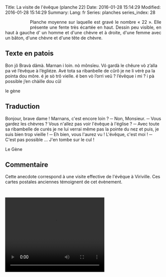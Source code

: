 Title: La visite de l'évêque (planche 22)
Date: 2016-01-28 15:14:29
Modified: 2016-01-28 15:14:29
Summary: 
Lang: fr
Series: planches
series_index: 28


<figure class="image-block" style="float: left;">
  <img alt="" src="{static}/images/planche_22.png">
  <figcaption style="max-width: 257px"></figcaption>
</figure>

<p style="text-align:justify;">Planche moyenne sur laquelle est gravé le nombre « 22 ». Elle présente une fente très écartée en haut. Dessin peu visible, en haut à gauche d' un homme et d'une chèvre et à  droite, d'une femme avec un bâton, d'une chèvre et d'une tête de chèvre.

</p>

## Texte en patois
Bon jô Bravà dâmà. Marnan i loin. nò  mônsïeu. Vó gardà le chêure vò z’alla pa vé l’évêque à l’égliéze. Avé  tota sa ribanbelle de cûrô je ne li vérè pa la pointa dou môre. é je sò trô vielle. é ben vò l’orri veû ? l’évêque i mi ? i pà possible j’en chàille dou cûl

le gène

## Traduction
Bonjour, brave dame ! Marnans, c'est encore loin ?
─  Non, Monsieur.
─  Vous gardez les chèvres ? Vous n'allez pas voir l'évêque à l'église ?
─  Avec toute sa ribambelle de curés je ne lui verrai même pas la pointe du nez et puis, je suis bien trop vieille !
─  Eh bien, vous l'aurez vu !  L'évêque, c'est moi !
─  C'est pas possible ...  J'en tombe sur le cul !

Le Gène

## Commentaire
Cette anecdote correspond à une visite effective de l'évêque à Viriville. Ces cartes postales anciennes témoignent de cet évènement.

<figure class="image-block" style="float: center;">
  <img alt="" src="{static}/images/planche_22_eveque1.png">
  <figcaption style="max-width: 426px"></figcaption>
</figure>

<figure class="image-block" style="float: center;">
  <img alt="" src="{static}/images/planche_22_eveque2.png">
  <figcaption style="max-width: 405px"></figcaption>
</figure>










<video width="320" height="240" controls>
  <source src="https://d1njpgd0ygatdn.cloudfront.net/video_22.mp4" type="video/mp4">
</video>
